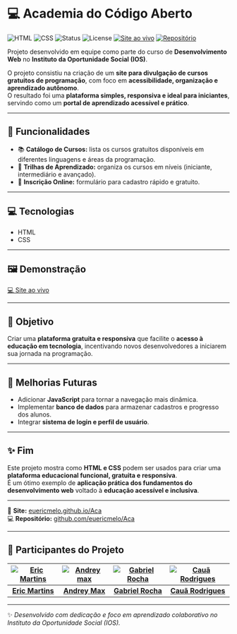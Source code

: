 # 💻 Academia do Código Aberto

![HTML](https://img.shields.io/badge/HTML-E34F26?style=for-the-badge&logo=html5&logoColor=white)
![CSS](https://img.shields.io/badge/CSS-1572B6?style=for-the-badge&logo=css3&logoColor=white)
![Status](https://img.shields.io/badge/Status-Concluído-brightgreen?style=for-the-badge)
![License](https://img.shields.io/badge/License-MIT-blue?style=for-the-badge)
[![Site ao vivo](https://img.shields.io/badge/Site%20ao%20vivo-💻-orange?style=for-the-badge)](https://euericmelo.github.io/Aca/)
[![Repositório](https://img.shields.io/badge/GitHub-Aca-black?style=for-the-badge&logo=github)](https://github.com/euericmelo/Aca)

Projeto desenvolvido em equipe como parte do curso de **Desenvolvimento Web** no **Instituto da Oportunidade Social (IOS)**.  

O projeto consistiu na criação de um **site para divulgação de cursos gratuitos de programação**, com foco em **acessibilidade, organização e aprendizado autônomo**.  
O resultado foi uma **plataforma simples, responsiva e ideal para iniciantes**, servindo como um **portal de aprendizado acessível e prático**.

---

## 🌟 Funcionalidades

- 📚 **Catálogo de Cursos:** lista os cursos gratuitos disponíveis em diferentes linguagens e áreas da programação.  
- 🧠 **Trilhas de Aprendizado:** organiza os cursos em níveis (iniciante, intermediário e avançado).  
- 📝 **Inscrição Online:** formulário para cadastro rápido e gratuito.  

---

## 💻 Tecnologias

- HTML  
- CSS  

---

## 🖼️ Demonstração

[💻 Site ao vivo](https://euericmelo.github.io/Aca/)  

---

## 🎯 Objetivo

Criar uma **plataforma gratuita e responsiva** que facilite o **acesso à educação em tecnologia**, incentivando novos desenvolvedores a iniciarem sua jornada na programação.  

---

## 🔧 Melhorias Futuras

- Adicionar **JavaScript** para tornar a navegação mais dinâmica.  
- Implementar **banco de dados** para armazenar cadastros e progresso dos alunos.  
- Integrar **sistema de login e perfil de usuário**.  

---

## ✨ Fim

Este projeto mostra como **HTML e CSS** podem ser usados para criar uma **plataforma educacional funcional, gratuita e responsiva**.  
É um ótimo exemplo de **aplicação prática dos fundamentos do desenvolvimento web** voltado à **educação acessível e inclusiva**.

---

🔗 **Site:** [euericmelo.github.io/Aca](https://euericmelo.github.io/Aca)  
💻 **Repositório:** [github.com/euericmelo/Aca](https://github.com/euericmelo/Aca)  

---

## 👥 Participantes do Projeto

| [![Eric Martins](https://github.com/euericmelo.png?size=100)](https://github.com/euericmelo) | [![Andrey max](https://github.com/AndreyMax66.png?size=100)](https://github.com/euericmeloAndreyMax66) | [![Gabriel Rocha](https://github.com/srochagabriel.png?size=100)](https://github.com/srochagabriel) | [![Cauã Rodrigues](https://github.com/Cjzinho0111.png?size=100)](https://github.com/Cjzinho0111)|
|:--:|:--:|:--:|:--:|
| **[Eric Martins](https://github.com/euericmelo)** | **[Andrey Max](https://github.com/srochagabriel)** | **[Gabriel Rocha](https://github.com/AndreyMax66)** | **[Cauã Rodrigues](https://github.com/Cjzinho0111)** |

---

✨ *Desenvolvido com dedicação e foco em aprendizado colaborativo no Instituto da Oportunidade Social (IOS).*  

